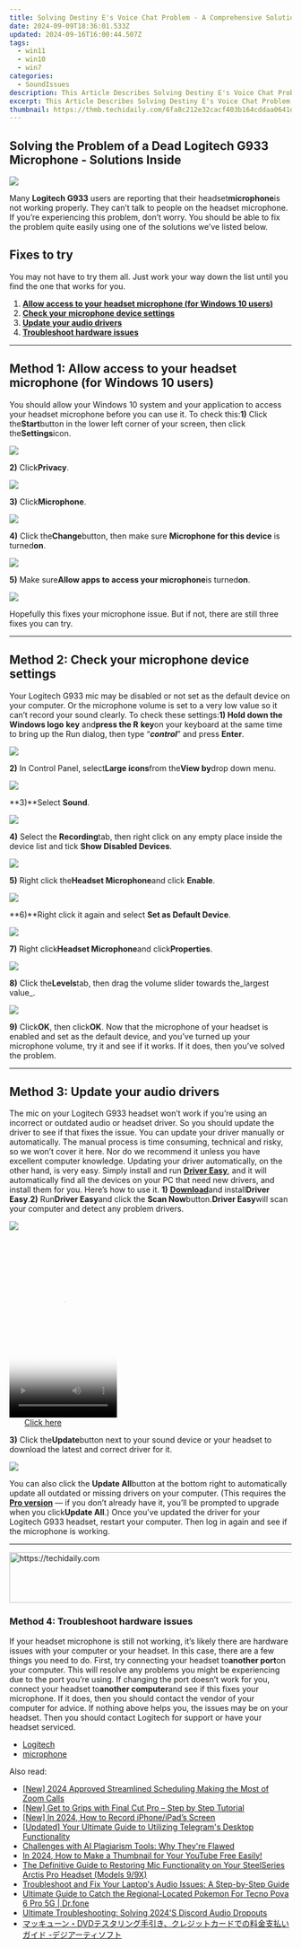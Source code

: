```yaml
---
title: Solving Destiny E's Voice Chat Problem - A Comprehensive Solution
date: 2024-09-09T18:36:01.533Z
updated: 2024-09-16T16:00:44.507Z
tags:
  - win11
  - win10
  - win7
categories:
  - SoundIssues
description: This Article Describes Solving Destiny E's Voice Chat Problem - A Comprehensive Solution
excerpt: This Article Describes Solving Destiny E's Voice Chat Problem - A Comprehensive Solution
thumbnail: https://thmb.techidaily.com/6fa8c212e32cacf403b164cddaa0641d8c8c9740158f0e616afbd57801dea413.jpg
---
```


## Solving the Problem of a Dead Logitech G933 Microphone - Solutions Inside

![](https://images.drivereasy.com/wp-content/uploads/2018/08/img_5b63cd7bbb6ce-248x300.jpg)

Many **Logitech G933** users are reporting that their headset**microphone**is not working properly. They can’t talk to people on the headset microphone. If you’re experiencing this problem, don’t worry. You should be able to fix the problem quite easily using one of the solutions we’ve listed below.

## Fixes to try

You may not have to try them all. Just work your way down the list until you find the one that works for you.

1. [**Allow access to your headset microphone (for Windows 10 users)**](https://tools.techidaily.com/drivereasy/download/)
2. [](https://tools.techidaily.com/drivereasy/download/) [**Check your microphone device settings**](https://tools.techidaily.com/drivereasy/download/)
3. [**Update your audio drivers**](https://tools.techidaily.com/drivereasy/download/)
4. [**Troubleshoot hardware issues**](https://tools.techidaily.com/drivereasy/download/)

---

## Method 1: Allow access to your headset microphone (for Windows 10 users)

You should allow your Windows 10 system and your application to access your headset microphone before you can use it. To check this:**1)** Click the**Start**button in the lower left corner of your screen, then click the**Settings**icon.

![](https://images.drivereasy.com/wp-content/uploads/2018/08/img_5b62e7c0cc25a.jpg)

**2)** Click**Privacy**.

![](https://images.drivereasy.com/wp-content/uploads/2018/08/img_5b62e85bc8fdf.jpg)

**3)** Click**Microphone**.

![](https://images.drivereasy.com/wp-content/uploads/2018/08/img_5b62e8bd4fd27.jpg)

**4)** Click the**Change**button, then make sure **Microphone for this device** is turned**on**.

![](https://images.drivereasy.com/wp-content/uploads/2018/08/img_5b62e9221f920.jpg)

**5)** Make sure**Allow apps to access your microphone**is turned**on**.

![](https://images.drivereasy.com/wp-content/uploads/2018/08/img_5b62e9a89f2b6.jpg)

Hopefully this fixes your microphone issue. But if not, there are still three fixes you can try.

---

## Method 2: Check your microphone device settings

Your Logitech G933 mic may be disabled or not set as the default device on your computer. Or the microphone volume is set to a very low value so it can’t record your sound clearly. To check these settings:**1) Hold down the Windows logo** **key** and**press the R** **key**on your keyboard at the same time to bring up the Run dialog, then type “_**control**_” and press **Enter**.

![](https://images.drivereasy.com/wp-content/uploads/2018/07/img_5b4da30462b97.png)

**2)** In Control Panel, select**Large icons**from the**View by**drop down menu.

![](https://images.drivereasy.com/wp-content/uploads/2018/07/img_5b4da34f9240e.jpg)

**3)**Select **Sound**.

![](https://images.drivereasy.com/wp-content/uploads/2018/07/img_5b4da41a7f6f0.jpg)

**4)** Select the **Recording**tab, then right click on any empty place inside the device list and tick **Show Disabled Devices**.

![](https://images.drivereasy.com/wp-content/uploads/2018/07/img_5b4dc36f136c6.jpg)

**5)** Right click the**Headset Microphone**and click **Enable**.

![](https://images.drivereasy.com/wp-content/uploads/2018/07/img_5b4daac96f5e7.jpg)

**6)**Right click it again and select **Set as Default Device**.

![](https://images.drivereasy.com/wp-content/uploads/2018/07/img_5b4dacbcd8e83.jpg)

**7)** Right click**Headset Microphone**and click**Properties**.

![](https://images.drivereasy.com/wp-content/uploads/2018/07/img_5b4dae7338d5d.jpg)

**8)** Click the**Levels**tab, then drag the volume slider towards the_largest value_.

![](https://images.drivereasy.com/wp-content/uploads/2018/07/img_5b4db71801655.jpg)

**9)** Click**OK**, then click**OK**. Now that the microphone of your headset is enabled and set as the default device, and you’ve turned up your microphone volume, try it and see if it works. If it does, then you’ve solved the problem.

---

## Method 3: Update your audio drivers

The mic on your Logitech G933 headset won’t work if you’re using an incorrect or outdated audio or headset driver. So you should update the driver to see if that fixes the issue.  You can update your driver manually or automatically. The manual process is time consuming, technical and risky, so we won’t cover it here. Nor do we recommend it unless you have excellent computer knowledge.  Updating your driver automatically, on the other hand, is very easy. Simply install and run [**Driver Easy**](https://tools.techidaily.com/drivereasy/download/), and it will automatically find all the devices on your PC that need new drivers, and install them for you. Here’s how to use it. **1)** [**Download**](https://tools.techidaily.com/drivereasy/download/)and install**Driver Easy**.**2)** Run**Driver Easy**and click the **Scan Now**button.**Driver Easy**will scan your computer and detect any problem drivers.

![](https://images.drivereasy.com/wp-content/uploads/2018/07/img_5b4dc0b9d2848.jpg)

<!-- affiliate ads begin -->
<span id="1702748">
					<video width="192" height="320" style="cursor:pointer"
           poster="//a.impactradius-go.com/display-clicktoplayimage/1702748.png"
           onclick="if(!this.playClicked){this.play();this.setAttribute('controls',true);this.playClicked=true;}">
	   <source src="//a.impactradius-go.com/display-ad/18544-1702748">
	   <img src="//a.impactradius-go.com/display-clicktoplayimage/1702748.png" style="border: none; height: 100%; width: 100%; object-fit: contain">
	</video>
	<div style="width:120px;text-align:center"><a href="javascript:window.open(decodeURIComponent('https%3A%2F%2Ftwopages.pxf.io%2Fc%2F5597632%2F1702748%2F18544'), '_blank');void(0);">Click here</a></div>
</span>
<img height="0" width="0" src="https://imp.pxf.io/i/5597632/1702748/18544" style="position:absolute;visibility:hidden;" border="0" />
<!-- affiliate ads end -->

**3)** Click the**Update**button next to your sound device or your headset to download the latest and correct driver for it.

![](https://images.drivereasy.com/wp-content/uploads/2018/07/img_5b4dbe76cbcd6.jpg)

You can also click the **Update All**button at the bottom right to automatically update all outdated or missing drivers on your computer. (This requires the [**Pro version**](https://tools.techidaily.com/drivereasy/download/) — if you don’t already have it, you’ll be prompted to upgrade when you click**Update All**.) Once you’ve updated the driver for your Logitech G933 headset, restart your computer. Then log in again and see if the microphone is working.

---

<!-- affiliate ads begin -->
<a href="https://ephamedtechinc.pxf.io/c/5597632/2137220/26400" target="_top" id="2137220">
  <img src="//a.impactradius-go.com/display-ad/26400-2137220" border="0" alt="https://techidaily.com" width="728" height="90"/>
</a>
<img height="0" width="0" src="https://ephamedtechinc.pxf.io/i/5597632/2137220/26400" style="position:absolute;visibility:hidden;" border="0" />
<!-- affiliate ads end -->

### Method 4: Troubleshoot hardware issues

If your headset microphone is still not working, it’s likely there are hardware issues with your computer or your headset. In this case, there are a few things you need to do. First, try connecting your headset to**another port**on your computer. This will resolve any problems you might be experiencing due to the port you’re using. If changing the port doesn’t work for you, connect your headset to**another computer**and see if this fixes your microphone. If it does, then you should contact the vendor of your computer for advice. If nothing above helps you, the issues may be on your headset. Then you should contact Logitech for support or have your headset serviced.

* [Logitech](https://tools.techidaily.com/drivereasy/download/)
* [microphone](https://tools.techidaily.com/drivereasy/download/)

<ins class="adsbygoogle"
     style="display:block"
     data-ad-format="autorelaxed"
     data-ad-client="ca-pub-7571918770474297"
     data-ad-slot="1223367746"></ins>

<ins class="adsbygoogle"
     style="display:block"
     data-ad-client="ca-pub-7571918770474297"
     data-ad-slot="8358498916"
     data-ad-format="auto"
     data-full-width-responsive="true"></ins>

<span class="atpl-alsoreadstyle">Also read:</span>
<div><ul>
<li><a href="https://visual-screen-recording.techidaily.com/new-2024-approved-streamlined-scheduling-making-the-most-of-zoom-calls/"><u>[New] 2024 Approved Streamlined Scheduling Making the Most of Zoom Calls</u></a></li>
<li><a href="https://some-techniques.techidaily.com/new-get-to-grips-with-final-cut-pro-step-by-step-tutorial/"><u>[New] Get to Grips with Final Cut Pro – Step by Step Tutorial</u></a></li>
<li><a href="https://screen-mirroring-recording.techidaily.com/new-in-2024-how-to-record-iphoneipads-screen/"><u>[New] In 2024, How to Record iPhone/iPad’s Screen</u></a></li>
<li><a href="https://vp-tips.techidaily.com/updated-your-ultimate-guide-to-utilizing-telegrams-desktop-functionality/"><u>[Updated] Your Ultimate Guide to Utilizing Telegram's Desktop Functionality</u></a></li>
<li><a href="https://tech-revival.techidaily.com/challenges-with-ai-plagiarism-tools-why-theyre-flawed/"><u>Challenges with AI Plagiarism Tools: Why They're Flawed</u></a></li>
<li><a href="https://youtube-zero.techidaily.com/24-how-to-make-a-thumbnail-for-your-youtube-free-easily/"><u>In 2024, How to Make a Thumbnail for Your YouTube Free Easily!</u></a></li>
<li><a href="https://sound-issues.techidaily.com/the-definitive-guide-to-restoring-mic-functionality-on-your-steelseries-arctis-pro-headset-models-99x/"><u>The Definitive Guide to Restoring Mic Functionality on Your SteelSeries Arctis Pro Headset (Models 9/9X)</u></a></li>
<li><a href="https://sound-issues.techidaily.com/troubleshoot-and-fix-your-laptops-audio-issues-a-step-by-step-guide/"><u>Troubleshoot and Fix Your Laptop's Audio Issues: A Step-by-Step Guide</u></a></li>
<li><a href="https://pokemon-go-android.techidaily.com/ultimate-guide-to-catch-the-regional-located-pokemon-for-tecno-pova-6-pro-5g-drfone-by-drfone-virtual-android/"><u>Ultimate Guide to Catch the Regional-Located Pokemon For Tecno Pova 6 Pro 5G | Dr.fone</u></a></li>
<li><a href="https://sound-issues.techidaily.com/ultimate-troubleshooting-solving-2024s-discord-audio-dropouts/"><u>Ultimate Troubleshooting: Solving 2024'S Discord Audio Dropouts</u></a></li>
<li><a href="https://some-guidance.techidaily.com/1724766837610-dvd/"><u>マッキューン・DVDテスタリング手引き、クレジットカードでの料金支払いガイド -デジアーティソフト</u></a></li>
</ul></div>

